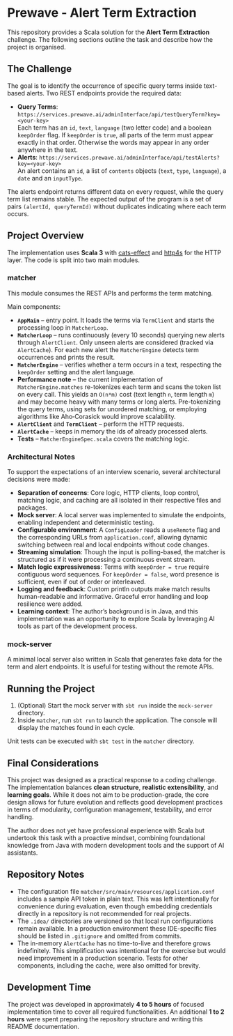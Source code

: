 # Prewave - Alert Term Extraction

This repository provides a Scala solution for the **Alert Term Extraction** challenge. The following sections outline the task and describe how the project is organised.

## The Challenge

The goal is to identify the occurrence of specific query terms inside text-based alerts. Two REST endpoints provide the required data:

- **Query Terms**: `https://services.prewave.ai/adminInterface/api/testQueryTerm?key=<your-key>`  
  Each term has an `id`, `text`, `language` (two letter code) and a boolean `keepOrder` flag. If `keepOrder` is `true`, all parts of the term must appear exactly in that order. Otherwise the words may appear in any order anywhere in the text.
- **Alerts**: `https://services.prewave.ai/adminInterface/api/testAlerts?key=<your-key>`  
  An alert contains an `id`, a list of `contents` objects (`text`, `type`, `language`), a `date` and an `inputType`.

The alerts endpoint returns different data on every request, while the query term list remains stable. The expected output of the program is a set of pairs `(alertId, queryTermId)` without duplicates indicating where each term occurs.

## Project Overview

The implementation uses **Scala 3** with [cats-effect](https://typelevel.org/cats-effect/) and [http4s](https://http4s.org/) for the HTTP layer. The code is split into two main modules.

### matcher

This module consumes the REST APIs and performs the term matching.

Main components:

- **`AppMain`** – entry point. It loads the terms via `TermClient` and starts the processing loop in `MatcherLoop`.
- **`MatcherLoop`** – runs continuously (every 10 seconds) querying new alerts through `AlertClient`. Only unseen alerts are considered (tracked via `AlertCache`). For each new alert the `MatcherEngine` detects term occurrences and prints the result.
- **`MatcherEngine`** – verifies whether a term occurs in a text, respecting the `keepOrder` setting and the alert language.
- **Performance note** – the current implementation of `MatcherEngine.matches` re-tokenizes each term and scans the token list on every call. This yields an `O(n*m)` cost (text length `n`, term length `m`) and may become heavy with many terms or long alerts. Pre-tokenizing the query terms, using sets for unordered matching, or employing algorithms like Aho‑Corasick would improve scalability.
- **`AlertClient`** and **`TermClient`** – perform the HTTP requests.
- **`AlertCache`** – keeps in memory the ids of already processed alerts.
- **Tests** – `MatcherEngineSpec.scala` covers the matching logic.

### Architectural Notes

To support the expectations of an interview scenario, several architectural decisions were made:

- **Separation of concerns**: Core logic, HTTP clients, loop control, matching logic, and caching are all isolated in their respective files and packages.
- **Mock server**: A local server was implemented to simulate the endpoints, enabling independent and deterministic testing.
- **Configurable environment**: A `ConfigLoader` reads a `useRemote` flag and the corresponding URLs from `application.conf`, allowing dynamic switching between real and local endpoints without code changes.
- **Streaming simulation**: Though the input is polling-based, the matcher is structured as if it were processing a continuous event stream.
- **Match logic expressiveness**: Terms with `keepOrder = true` require contiguous word sequences. For `keepOrder = false`, word presence is sufficient, even if out of order or interleaved.
- **Logging and feedback**: Custom println outputs make match results human-readable and informative. Graceful error handling and loop resilience were added.
- **Learning context**: The author’s background is in Java, and this implementation was an opportunity to explore Scala by leveraging AI tools as part of the development process.

### mock-server

A minimal local server also written in Scala that generates fake data for the term and alert endpoints. It is useful for testing without the remote APIs.

## Running the Project

1. (Optional) Start the mock server with `sbt run` inside the `mock-server` directory.
2. Inside `matcher`, run `sbt run` to launch the application. The console will display the matches found in each cycle.

Unit tests can be executed with `sbt test` in the `matcher` directory.

## Final Considerations

This project was designed as a practical response to a coding challenge. The implementation balances **clean structure**, **realistic extensibility**, and **learning goals**. While it does not aim to be production-grade, the core design allows for future evolution and reflects good development practices in terms of modularity, configuration management, testability, and error handling.

The author does not yet have professional experience with Scala but undertook this task with a proactive mindset, combining foundational knowledge from Java with modern development tools and the support of AI assistants.

## Repository Notes

- The configuration file `matcher/src/main/resources/application.conf` includes a sample API token in plain text. This was left intentionally for convenience during evaluation, even though embedding credentials directly in a repository is not recommended for real projects.
- The `.idea/` directories are versioned so that local run configurations remain available. In a production environment these IDE-specific files should be listed in `.gitignore` and omitted from commits.
- The in-memory `AlertCache` has no time-to-live and therefore grows indefinitely. This simplification was intentional for the exercise but would need improvement in a production scenario. Tests for other components, including the cache, were also omitted for brevity.

## Development Time

The project was developed in approximately **4 to 5 hours** of focused implementation time to cover all required functionalities. An additional **1 to 2 hours** were spent preparing the repository structure and writing this README documentation.
